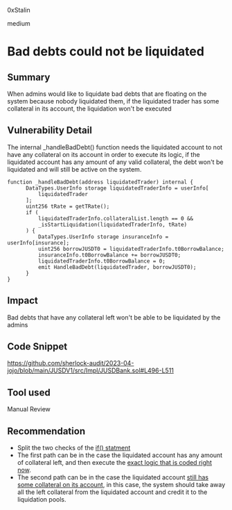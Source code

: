 0xStalin

medium

# Bad debts could not be liquidated

## Summary
When admins would like to liquidate bad debts that are floating on the system because nobody liquidated them, if the liquidated trader has some collateral in its account, the liquidation won't be executed

## Vulnerability Detail
The internal _handleBadDebt() function needs the liquidated account to not have any collateral on its account in order to execute its logic, if the liquidated account has any amount of any valid collateral, the debt won't be liquidated and will still be active on the system.
```solidity
function _handleBadDebt(address liquidatedTrader) internal {
      DataTypes.UserInfo storage liquidatedTraderInfo = userInfo[
          liquidatedTrader
      ];
      uint256 tRate = getTRate();
      if (
          liquidatedTraderInfo.collateralList.length == 0 &&
          _isStartLiquidation(liquidatedTraderInfo, tRate)
      ) {
          DataTypes.UserInfo storage insuranceInfo = userInfo[insurance];
          uint256 borrowJUSDT0 = liquidatedTraderInfo.t0BorrowBalance;
          insuranceInfo.t0BorrowBalance += borrowJUSDT0;
          liquidatedTraderInfo.t0BorrowBalance = 0;
          emit HandleBadDebt(liquidatedTrader, borrowJUSDT0);
      }
}
```

## Impact
Bad debts that have any collateral left won't be able to be liquidated by the admins

## Code Snippet
https://github.com/sherlock-audit/2023-04-jojo/blob/main/JUSDV1/src/Impl/JUSDBank.sol#L496-L511

## Tool used
Manual Review

## Recommendation
- Split the two checks of the [if() statment](https://github.com/sherlock-audit/2023-04-jojo/blob/main/JUSDV1/src/Impl/JUSDBank.sol#L501-L504)
- The first path can be in the case the liquidated account has any amount of collateral left, and then execute the [exact logic that is coded right now](https://github.com/sherlock-audit/2023-04-jojo/blob/main/JUSDV1/src/Impl/JUSDBank.sol#L505-L509).
- The second path can be in the case the liquidated account [still has some collateral on its account](https://github.com/sherlock-audit/2023-04-jojo/blob/main/JUSDV1/src/Impl/JUSDBank.sol#L503), in this case, the system should take away all the left collateral from the liquidated account and credit it to the liquidation pools.
